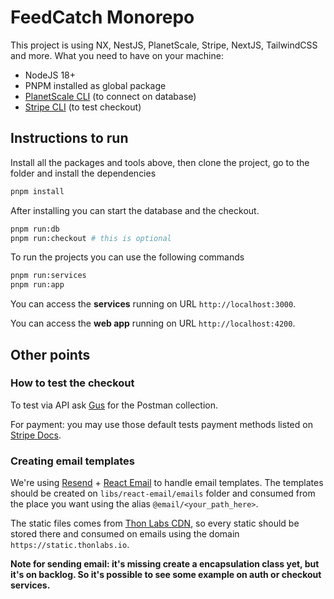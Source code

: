 # FeedCatch Monorepo

This project is using NX, NestJS, PlanetScale, Stripe, NextJS, TailwindCSS and more. What you need to have on your machine:

- NodeJS 18+
- PNPM installed as global package
- [PlanetScale CLI](https://github.com/planetscale/cli) (to connect on database)
- [Stripe CLI](https://github.com/stripe/stripe-cli) (to test checkout)

## Instructions to run

Install all the packages and tools above, then clone the project, go to the folder and install the dependencies

```bash
pnpm install
```

After installing you can start the database and the checkout.

```bash
pnpm run:db
pnpm run:checkout # this is optional
```

To run the projects you can use the following commands

```bash
pnpm run:services
pnpm run:app
```

You can access the **services** running on URL `http://localhost:3000`.

You can access the **web app** running on URL `http://localhost:4200`.

## Other points

### How to test the checkout

To test via API ask [Gus](https://github.com/guscsales) for the Postman collection.

For payment: you may use those default tests payment methods listed on [Stripe Docs](https://stripe.com/docs/testing?testing-method=card-numbers#americas).

### Creating email templates

We're using [Resend](https://resend.com/) + [React Email](https://react.email/) to handle email templates. The templates should be created on `libs/react-email/emails` folder and consumed from the place you want using the alias `@email/<your_path_here>`.

The static files comes from [Thon Labs CDN](https://github.com/thon-labs/thon-static-bucket), so every static should be stored there and consumed on emails using the domain `https://static.thonlabs.io`.

**Note for sending email: it's missing create a encapsulation class yet, but it's on backlog. So it's possible to see some example on auth or checkout services.**
